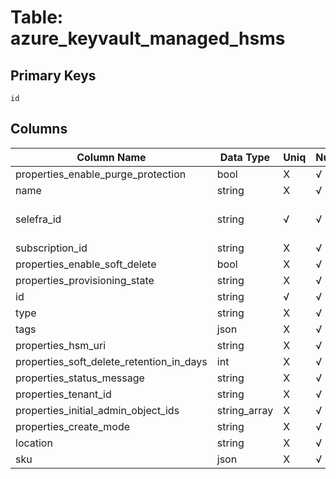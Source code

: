 # Table: azure_keyvault_managed_hsms

## Primary Keys 

```
id
```


## Columns 

|  Column Name   |  Data Type  | Uniq | Nullable | Description | 
|  ----  | ----  | ----  | ----  | ---- | 
| properties_enable_purge_protection | bool | X | √ |  | 
| name | string | X | √ |  | 
| selefra_id | string | √ | √ | primary keys value md5 | 
| subscription_id | string | X | √ |  | 
| properties_enable_soft_delete | bool | X | √ |  | 
| properties_provisioning_state | string | X | √ |  | 
| id | string | √ | √ |  | 
| type | string | X | √ |  | 
| tags | json | X | √ |  | 
| properties_hsm_uri | string | X | √ |  | 
| properties_soft_delete_retention_in_days | int | X | √ |  | 
| properties_status_message | string | X | √ |  | 
| properties_tenant_id | string | X | √ |  | 
| properties_initial_admin_object_ids | string_array | X | √ |  | 
| properties_create_mode | string | X | √ |  | 
| location | string | X | √ |  | 
| sku | json | X | √ |  | 


